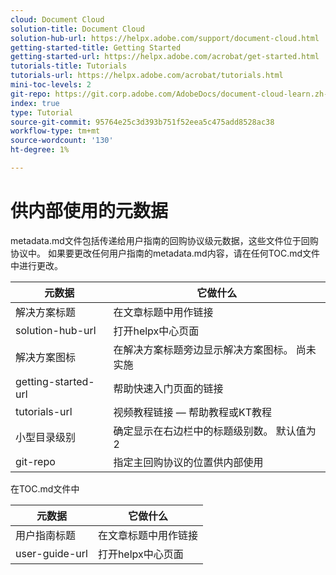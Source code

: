 ```yaml
---
cloud: Document Cloud
solution-title: Document Cloud
solution-hub-url: https://helpx.adobe.com/support/document-cloud.html
getting-started-title: Getting Started
getting-started-url: https://helpx.adobe.com/acrobat/get-started.html
tutorials-title: Tutorials
tutorials-url: https://helpx.adobe.com/acrobat/tutorials.html
mini-toc-levels: 2
git-repo: https://git.corp.adobe.com/AdobeDocs/document-cloud-learn.zh-Hans
index: true
type: Tutorial
source-git-commit: 95764e25c3d393b751f52eea5c475add8528ac38
workflow-type: tm+mt
source-wordcount: '130'
ht-degree: 1%

---
```



# 供内部使用的元数据

metadata.md文件包括传递给用户指南的回购协议级元数据，这些文件位于回购协议中。 如果要更改任何用户指南的metadata.md内容，请在任何TOC.md文件中进行更改。

| 元数据 | 它做什么 |
|--- |--- |
| 解决方案标题 | 在文章标题中用作链接 |
| solution-hub-url | 打开helpx中心页面 |
| 解决方案图标 | 在解决方案标题旁边显示解决方案图标。 尚未实施 |
| getting-started-url | 帮助快速入门页面的链接 |
| tutorials-url | 视频教程链接 — 帮助教程或KT教程 |
| 小型目录级别 | 确定显示在右边栏中的标题级别数。 默认值为2 |
| git-repo | 指定主回购协议的位置供内部使用 |

在TOC.md文件中

| 元数据 | 它做什么 |
|--- |--- |
| 用户指南标题 | 在文章标题中用作链接 |
| user-guide-url | 打开helpx中心页面 |
